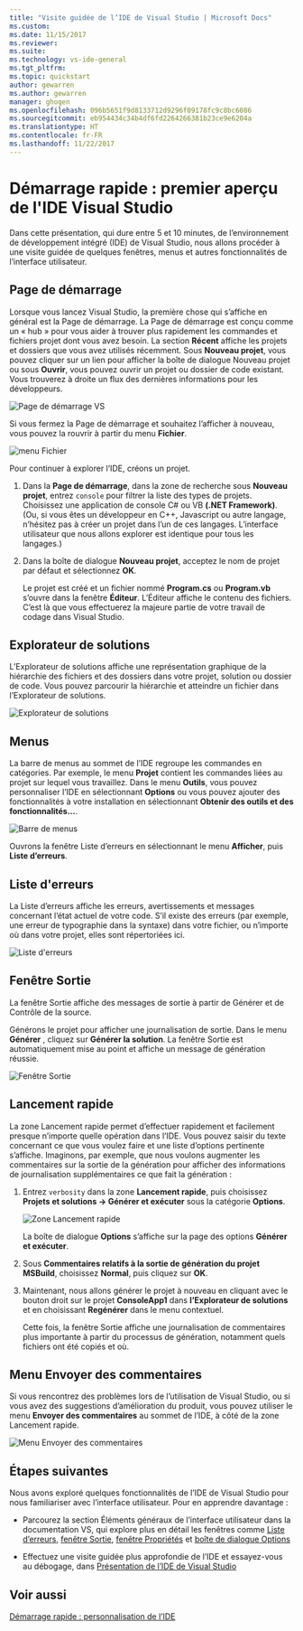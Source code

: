 ```yaml
---
title: "Visite guidée de l’IDE de Visual Studio | Microsoft Docs"
ms.custom: 
ms.date: 11/15/2017
ms.reviewer: 
ms.suite: 
ms.technology: vs-ide-general
ms.tgt_pltfrm: 
ms.topic: quickstart
author: gewarren
ms.author: gewarren
manager: ghogen
ms.openlocfilehash: 096b5651f9d8133712d9296f09178fc9c8bc6086
ms.sourcegitcommit: eb954434c34b4df6fd2264266381b23ce9e6204a
ms.translationtype: HT
ms.contentlocale: fr-FR
ms.lasthandoff: 11/22/2017
---
```

# <a name="quickstart-first-look-at-the-visual-studio-ide"></a>Démarrage rapide : premier aperçu de l'IDE Visual Studio

Dans cette présentation, qui dure entre 5 et 10 minutes, de l’environnement de développement intégré (IDE) de Visual Studio, nous allons procéder à une visite guidée de quelques fenêtres, menus et autres fonctionnalités de l’interface utilisateur.

## <a name="start-page"></a>Page de démarrage

Lorsque vous lancez Visual Studio, la première chose qui s’affiche en général est la Page de démarrage. La Page de démarrage est conçu comme un « hub » pour vous aider à trouver plus rapidement les commandes et fichiers projet dont vous avez besoin. La section **Récent** affiche les projets et dossiers que vous avez utilisés récemment. Sous **Nouveau projet**, vous pouvez cliquer sur un lien pour afficher la boîte de dialogue Nouveau projet ou sous **Ouvrir**, vous pouvez ouvrir un projet ou dossier de code existant. Vous trouverez à droite un flux des dernières informations pour les développeurs.

![Page de démarrage VS](media/quickstart-IDE-start-page.png)

Si vous fermez la Page de démarrage et souhaitez l’afficher à nouveau, vous pouvez la rouvrir à partir du menu **Fichier**.

![menu Fichier](media/quickstart-IDE-file-menu-large.png)

Pour continuer à explorer l’IDE, créons un projet.

1. Dans la **Page de démarrage**, dans la zone de recherche sous **Nouveau projet**, entrez `console` pour filtrer la liste des types de projets. Choisissez une application de console C# ou VB **(.NET Framework)**. (Ou, si vous êtes un développeur en C++, Javascript ou autre langage, n’hésitez pas à créer un projet dans l’un de ces langages. L’interface utilisateur que nous allons explorer est identique pour tous les langages.)

1. Dans la boîte de dialogue **Nouveau projet**, acceptez le nom de projet par défaut et sélectionnez **OK**.

   Le projet est créé et un fichier nommé **Program.cs** ou **Program.vb** s’ouvre dans la fenêtre **Éditeur**. L’Éditeur affiche le contenu des fichiers. C’est là que vous effectuerez la majeure partie de votre travail de codage dans Visual Studio.

## <a name="solution-explorer"></a>Explorateur de solutions

L’Explorateur de solutions affiche une représentation graphique de la hiérarchie des fichiers et des dossiers dans votre projet, solution ou dossier de code. Vous pouvez parcourir la hiérarchie et atteindre un fichier dans l’Explorateur de solutions.

![Explorateur de solutions](media/quickstart-IDE-solution-explorer.png)

## <a name="menus"></a>Menus

La barre de menus au sommet de l’IDE regroupe les commandes en catégories. Par exemple, le menu **Projet** contient les commandes liées au projet sur lequel vous travaillez. Dans le menu **Outils**, vous pouvez personnaliser l’IDE en sélectionnant **Options** ou vous pouvez ajouter des fonctionnalités à votre installation en sélectionnant **Obtenir des outils et des fonctionnalités...**.

![Barre de menus](media/quickstart-IDE-menu-bar.png)

Ouvrons la fenêtre Liste d’erreurs en sélectionnant le menu **Afficher**, puis **Liste d’erreurs**.

## <a name="error-list"></a>Liste d'erreurs

La Liste d’erreurs affiche les erreurs, avertissements et messages concernant l’état actuel de votre code. S’il existe des erreurs (par exemple, une erreur de typographie dans la syntaxe) dans votre fichier, ou n’importe où dans votre projet, elles sont répertoriées ici.

![Liste d'erreurs](media/quickstart-IDE-error-list.png)

## <a name="output-window"></a>Fenêtre Sortie

La fenêtre Sortie affiche des messages de sortie à partir de Générer et de Contrôle de la source.

Générons le projet pour afficher une journalisation de sortie. Dans le menu **Générer** , cliquez sur **Générer la solution**. La fenêtre Sortie est automatiquement mise au point et affiche un message de génération réussie.

![Fenêtre Sortie](media/quickstart-IDE-output.png)

## <a name="quick-launch"></a>Lancement rapide

La zone Lancement rapide permet d’effectuer rapidement et facilement presque n’importe quelle opération dans l’IDE. Vous pouvez saisir du texte concernant ce que vous voulez faire et une liste d’options pertinente s’affiche. Imaginons, par exemple, que nous voulons augmenter les commentaires sur la sortie de la génération pour afficher des informations de journalisation supplémentaires ce que fait la génération :

1. Entrez `verbosity` dans la zone **Lancement rapide**, puis choisissez **Projets et solutions -> Générer et exécuter** sous la catégorie **Options**.

   ![Zone Lancement rapide](media/quickstart-IDE-quick-launch.png)

   La boîte de dialogue **Options** s’affiche sur la page des options **Générer et exécuter**.

1. Sous **Commentaires relatifs à la sortie de génération du projet MSBuild**, choisissez **Normal**, puis cliquez sur **OK**.

1. Maintenant, nous allons générer le projet à nouveau en cliquant avec le bouton droit sur le projet **ConsoleApp1** dans **l’Explorateur de solutions** et en choisissant **Regénérer** dans le menu contextuel.

   Cette fois, la fenêtre Sortie affiche une journalisation de commentaires plus importante à partir du processus de génération, notamment quels fichiers ont été copiés et où.

## <a name="send-feedback-menu"></a>Menu Envoyer des commentaires

Si vous rencontrez des problèmes lors de l’utilisation de Visual Studio, ou si vous avez des suggestions d’amélioration du produit, vous pouvez utiliser le menu **Envoyer des commentaires** au sommet de l’IDE, à côté de la zone Lancement rapide.

![Menu Envoyer des commentaires](media/quickstart-IDE-send-feedback.png)

## <a name="next-steps"></a>Étapes suivantes

Nous avons exploré quelques fonctionnalités de l’IDE de Visual Studio pour nous familiariser avec l’interface utilisateur. Pour en apprendre davantage :

- Parcourez la section Éléments généraux de l’interface utilisateur dans la documentation VS, qui explore plus en détail les fenêtres comme [Liste d’erreurs](../ide/reference/error-list-window.md), [fenêtre Sortie](../ide/reference/output-window.md), [fenêtre Propriétés](../ide/reference/properties-window.md) et [boîte de dialogue Options](../ide/reference/options-dialog-box-visual-studio.md)

- Effectuez une visite guidée plus approfondie de l’IDE et essayez-vous au débogage, dans [Présentation de l’IDE de Visual Studio](../ide/visual-studio-ide.md)

## <a name="see-also"></a>Voir aussi

[Démarrage rapide : personnalisation de l’IDE](../ide/personalizing-the-visual-studio-ide.md)